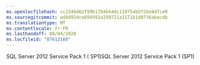 ```yaml
---
ms.openlocfilehash: cc234b662f99b1784b44dc110754b5f2be4d7ce0
ms.sourcegitcommit: ad4d92dce894592a259721a1571b1d8736abacdb
ms.translationtype: MT
ms.contentlocale: fr-FR
ms.lasthandoff: 08/04/2020
ms.locfileid: "87612160"
---
```

<span data-ttu-id="f7b68-101">SQL Server 2012 Service Pack 1 \( SP1\)</span><span class="sxs-lookup"><span data-stu-id="f7b68-101">SQL Server 2012 Service Pack 1 \(SP1\)</span></span>
